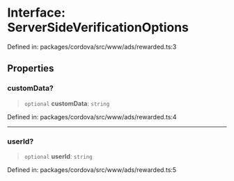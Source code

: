 # Interface: ServerSideVerificationOptions

Defined in: packages/cordova/src/www/ads/rewarded.ts:3

## Properties

### customData?

> `optional` **customData**: `string`

Defined in: packages/cordova/src/www/ads/rewarded.ts:4

***

### userId?

> `optional` **userId**: `string`

Defined in: packages/cordova/src/www/ads/rewarded.ts:5
